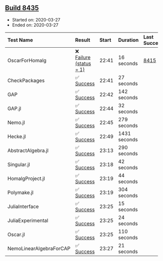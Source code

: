 ## [Build 8435](https://oscarci.mathematik.uni-kl.de/job/oscar/8435/)

* Started on: 2020-03-27
* Ended on: 2020-03-27

| Test Name    | Result | Start | Duration | Last Success | First Failure |
|:-------------|:-------|:------|:---------|:-------------|:--------------|
| OscarForHomalg | ❌ [Failure (status = 1)](https://oscarci.mathematik.uni-kl.de/job/oscar/8435/artifact/logs/build-8435/OscarForHomalg.log) | 22:41 | 16 seconds | [8415](https://oscarci.mathematik.uni-kl.de/job/oscar/8415/) | [8416](https://oscarci.mathematik.uni-kl.de/job/oscar/8416/) |
| CheckPackages | ✅ [Success](https://oscarci.mathematik.uni-kl.de/job/oscar/8435/artifact/logs/build-8435/CheckPackages.log) | 22:41 | 27 seconds |  |  |
| GAP | ✅ [Success](https://oscarci.mathematik.uni-kl.de/job/oscar/8435/artifact/logs/build-8435/GAP.log) | 22:42 | 142 seconds |  |  |
| GAP.jl | ✅ [Success](https://oscarci.mathematik.uni-kl.de/job/oscar/8435/artifact/logs/build-8435/GAP.jl.log) | 22:44 | 32 seconds |  |  |
| Nemo.jl | ✅ [Success](https://oscarci.mathematik.uni-kl.de/job/oscar/8435/artifact/logs/build-8435/Nemo.jl.log) | 22:45 | 279 seconds |  |  |
| Hecke.jl | ✅ [Success](https://oscarci.mathematik.uni-kl.de/job/oscar/8435/artifact/logs/build-8435/Hecke.jl.log) | 22:49 | 1431 seconds |  |  |
| AbstractAlgebra.jl | ✅ [Success](https://oscarci.mathematik.uni-kl.de/job/oscar/8435/artifact/logs/build-8435/AbstractAlgebra.jl.log) | 23:13 | 290 seconds |  |  |
| Singular.jl | ✅ [Success](https://oscarci.mathematik.uni-kl.de/job/oscar/8435/artifact/logs/build-8435/Singular.jl.log) | 23:18 | 42 seconds |  |  |
| HomalgProject.jl | ✅ [Success](https://oscarci.mathematik.uni-kl.de/job/oscar/8435/artifact/logs/build-8435/HomalgProject.jl.log) | 23:19 | 44 seconds |  |  |
| Polymake.jl | ✅ [Success](https://oscarci.mathematik.uni-kl.de/job/oscar/8435/artifact/logs/build-8435/Polymake.jl.log) | 23:19 | 304 seconds |  |  |
| JuliaInterface | ✅ [Success](https://oscarci.mathematik.uni-kl.de/job/oscar/8435/artifact/logs/build-8435/JuliaInterface.log) | 23:25 | 15 seconds |  |  |
| JuliaExperimental | ✅ [Success](https://oscarci.mathematik.uni-kl.de/job/oscar/8435/artifact/logs/build-8435/JuliaExperimental.log) | 23:25 | 24 seconds |  |  |
| Oscar.jl | ✅ [Success](https://oscarci.mathematik.uni-kl.de/job/oscar/8435/artifact/logs/build-8435/Oscar.jl.log) | 23:25 | 110 seconds |  |  |
| NemoLinearAlgebraForCAP | ✅ [Success](https://oscarci.mathematik.uni-kl.de/job/oscar/8435/artifact/logs/build-8435/NemoLinearAlgebraForCAP.log) | 23:27 | 21 seconds |  |  |

